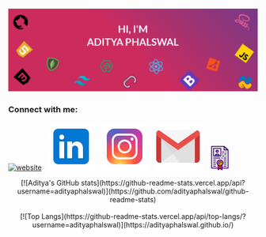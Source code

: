 [![Aditya's Github Banner](./assests/GithubHeader.png)](https://adityaphalswal.github.io/)
<BR/>
### Connect with me:
[![website](./assests/website.svg)](https://adityaphalswal.github.io/)&nbsp;&nbsp;
[![LinkedIn](./assests/linkedin.svg)](https://in.linkedin.com/in/aditya-phalswal-439547196)&nbsp;&nbsp;
[![Instagram](./assests/instagram.svg)](https://www.instagram.com/adityaphalswal/)&nbsp;&nbsp;
[![Gmail](./assests/gmail.svg)](mailto:adityaph135@gmail.com)&nbsp;&nbsp;
[![Resume](./assests/resume.png)](https://adityaphalswal.github.io/img/AdityaPhalswal_Resume.pdf)

<section align="center">
[![Aditya's GitHub stats](https://github-readme-stats.vercel.app/api?username=adityaphalswal)](https://github.com/adityaphalswal/github-readme-stats)
</section>
<br/>

<section align="center">
[![Top Langs](https://github-readme-stats.vercel.app/api/top-langs/?username=adityaphalswal)](https://adityaphalswal.github.io/)
</section>